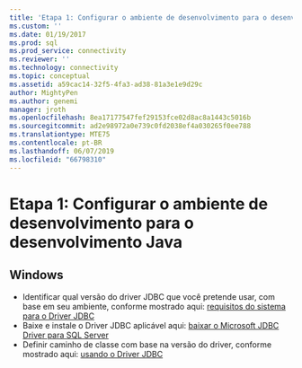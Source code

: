 ```yaml
---
title: 'Etapa 1: Configurar o ambiente de desenvolvimento para o desenvolvimento de Java | Microsoft Docs'
ms.custom: ''
ms.date: 01/19/2017
ms.prod: sql
ms.prod_service: connectivity
ms.reviewer: ''
ms.technology: connectivity
ms.topic: conceptual
ms.assetid: a59cac14-32f5-4fa3-ad38-81a3e1e9d29c
author: MightyPen
ms.author: genemi
manager: jroth
ms.openlocfilehash: 8ea17177547fef29153fce02d8ac8a1443c5016b
ms.sourcegitcommit: ad2e98972a0e739c0fd2038ef4a030265f0ee788
ms.translationtype: MTE75
ms.contentlocale: pt-BR
ms.lasthandoff: 06/07/2019
ms.locfileid: "66798310"
---
```

# <a name="step-1-configure-development-environment-for-java-development"></a>Etapa 1: Configurar o ambiente de desenvolvimento para o desenvolvimento Java
  
## <a name="windows"></a>Windows  
  
* Identificar qual versão do driver JDBC que você pretende usar, com base em seu ambiente, conforme mostrado aqui: [requisitos do sistema para o Driver JDBC](../../connect/jdbc/system-requirements-for-the-jdbc-driver.md)  
* Baixe e instale o Driver JDBC aplicável aqui: [baixar o Microsoft JDBC Driver para SQL Server](../../connect/jdbc/download-microsoft-jdbc-driver-for-sql-server.md)  
* Definir caminho de classe com base na versão do driver, conforme mostrado aqui: [usando o Driver JDBC](../../connect/jdbc/using-the-jdbc-driver.md)
